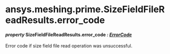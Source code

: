 # ansys.meshing.prime.SizeFieldFileReadResults.error_code



#### *property* SizeFieldFileReadResults.error_code *: [ErrorCode](ansys.meshing.prime.ErrorCode.md#ansys.meshing.prime.ErrorCode)*

Error code if size field file read operation was unsuccessful.

<!-- !! processed by numpydoc !! -->
